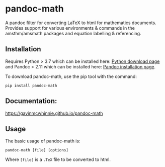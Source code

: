 # pandoc-math
A pandoc filter for converting LaTeX to html for mathematics documents. Provides support for various environments & commands in the amsthm/amsmath packages and equation labelling & referencing.

Installation
------------

Requires Python > 3.7 which can be installed here: [Python download page](https://www.python.org/downloads/) and Pandoc > 2.11 which can be installed here: [Pandoc installation page](https://pandoc.org/installing.html).

To download pandoc-math, use the pip tool with the command:

    pip install pandoc-math

Documentation:
-------------
https://gavinmcwhinnie.github.io/pandoc-math

Usage
-----

The basic usage of pandoc-math is:

    pandoc-math [file] [options]

Where  `[file]` is a `.TeX` file to be converted to html.
